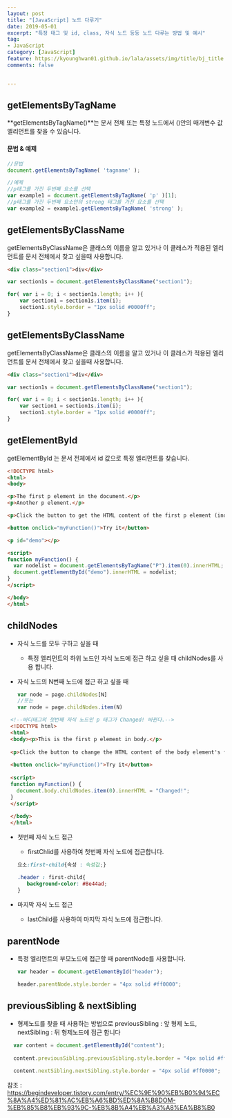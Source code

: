 ```yaml
---
layout: post
title: "[JavaScript] 노드 다루기"
date: 2019-05-01
excerpt: "특정 태그 및 id, class, 자식 노드 등등 노드 다루는 방법 및 예시"
tag:
- JavaScript
category: [JavaScript]
feature: https://kyounghwan01.github.io/lala/assets/img/title/bj_title.jpg
comments: false


---
```


## getElementsByTagName

**getElementsByTagName()**는 문서 전체 또는 특정 노드에서 ()안의 매개변수 값 엘리먼트를 찾을 수 있습니다.

#### 문법 & 예제

```js
//문법
document.getElementsByTagName( 'tagname' );

//예제
//p태그를 가진 두번째 요소를 선택
var example1 = document.getElementsByTagName( 'p' )[1];
//p태그를 가진 두번째 요소안의 strong 태그를 가진 요소를 선택
var example2 = example1.getElementsByTagName( 'strong' );
```



## getElementsByClassName

getElementsByClassName은 클래스의 이름을 알고 있거나 이 클래스가 적용된 엘리먼트를 문서 전체에서 찾고 싶을때 사용합니다.

```html
<div class="section1">div</div>
```

```js
var section1s = document.getElementsByClassName("section1");

for( var i = 0; i < section1s.length; i++ ){
    var section1 = section1s.item(i);
    section1.style.border = "1px solid #0000ff";
}
```



## getElementsByClassName

getElementsByClassName은 클래스의 이름을 알고 있거나 이 클래스가 적용된 엘리먼트를 문서 전체에서 찾고 싶을때 사용합니다.

```html
<div class="section1">div</div>
```

```js
var section1s = document.getElementsByClassName("section1");

for( var i = 0; i < section1s.length; i++ ){
    var section1 = section1s.item(i);
    section1.style.border = "1px solid #0000ff";
}
```



## getElementById

getElementById 는 문서 전체에서 id 값으로 특정 엘리먼트를 찾습니다.

```html
<!DOCTYPE html>
<html>
<body>

<p>The first p element in the document.</p>
<p>Another p element.</p>

<p>Click the button to get the HTML content of the first p element (index 0) in this document.</p>

<button onclick="myFunction()">Try it</button>

<p id="demo"></p>

<script>
function myFunction() {
  var nodelist = document.getElementsByTagName("P").item(0).innerHTML;
  document.getElementById("demo").innerHTML = nodelist;
}
</script>

</body>
</html>
```



## childNodes

- 자식 노드를 모두 구하고 싶을 때

  - 특정 엘리먼트의 하위 노드인 자식 노드에 접근 하고 싶을 때 childNodes를 사용 합니다.

- 자식 노드의 N번째 노드에 접근 하고 싶을 때

  ```js
  var node = page.childNodes[N] 
  //또는
  var node = page.childNodes.item(N)
  ```

 ```html
  <!--바디태그의 첫번째 자식 노드인 p 태그가 Changed! 바뀐다.-->
  <!DOCTYPE html>
  <html>
  <body><p>This is the first p element in body.</p>
  
  <p>Click the button to change the HTML content of the body element's first child node (index 0).</p>
  
  <button onclick="myFunction()">Try it</button>
  
  <script>
  function myFunction() {
    document.body.childNodes.item(0).innerHTML = "Changed!";
  }
  </script>
  
  </body>
  </html>
  ```

- 첫번째 자식 노드 접근

  - firstChlid를 사용하여 첫번째 자식 노드에 접근합니다.

  ```css
  요소:first-child{속성 : 속성값;}
  
  .header : first-child{
     background-color: #8e44ad;
  }
  ```

- 마지막 자식 노드 접근

  - lastChild를 사용하여 마지막 자식 노드에 접근합니다. 

## parentNode

- 특정 엘리먼트의 부모노드에 접근할 때 parentNode를 사용합니다.

  ```javascript
  var header = document.getElementById("header");
  
  header.parentNode.style.border = "4px solid #ff0000";
  ```

## previousSibling & nextSibling

- 형제노드를 찾을 때 사용하는 방법으로 previousSibling : 앞 형제 노드, nextSibling : 뒤 형제노드에 접근 합니다

```js
  var content = document.getElementById("content");
  
  content.previousSibling.previousSibling.style.border = "4px solid #ff0000";
  
  content.nextSibling.nextSibling.style.border = "4px solid #ff0000";
  ```

  
참조 : https://begindeveloper.tistory.com/entry/%EC%9E%90%EB%B0%94%EC%8A%A4%ED%81%AC%EB%A6%BD%ED%8A%B8DOM-%EB%85%B8%EB%93%9C-%EB%8B%A4%EB%A3%A8%EA%B8%B0
